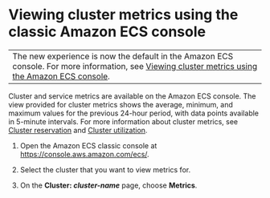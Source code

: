 # Viewing cluster metrics using the classic Amazon ECS console<a name="viewing_cluster_metrics_classic"></a>


|  | 
| --- |
| The new experience is now the default in the Amazon ECS console\. For more information, see [Viewing cluster metrics using the  Amazon ECS console](viewing_cloudwatch_metrics.md#viewing_cluster_metrics)\. | 

Cluster and service metrics are available on the Amazon ECS console\. The view provided for cluster metrics shows the average, minimum, and maximum values for the previous 24\-hour period, with data points available in 5\-minute intervals\. For more information about cluster metrics, see [Cluster reservation](cloudwatch-metrics.md#cluster_reservation) and [Cluster utilization](cloudwatch-metrics.md#cluster_utilization)\.

1. Open the Amazon ECS classic console at [https://console\.aws\.amazon\.com/ecs/](https://console.aws.amazon.com/ecs/)\.

1. Select the cluster that you want to view metrics for\.

1. On the **Cluster: *cluster\-name*** page, choose **Metrics**\.